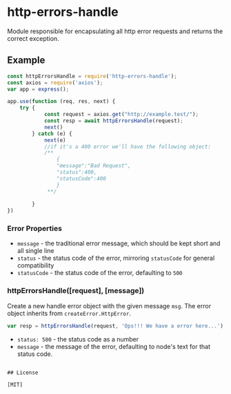 # http-errors-handle

Module responsible for encapsulating all http error requests and returns the correct exception.

## Example

```js
const httpErrorsHandle = require('http-errors-handle');
const axios = require('axios');
var app = express();

app.use(function (req, res, next) {
    try {
            const request = axios.get("http://example.test/");
            const resp = await httpErrorsHandle(request);
            next()
        } catch (e) {
            next(e)
            //if it's a 400 error we'll have the following object:
            /**
                {
                "message":"Bad Request",                
                "status":400,
                "statusCode":400
                } 
             **/
            
        }  
})
```

### Error Properties

- `message` - the traditional error message, which should be kept short and all
  single line
- `status` - the status code of the error, mirroring `statusCode` for general
  compatibility
- `statusCode` - the status code of the error, defaulting to `500`

### httpErrorsHandle([request], [message])

Create a new handle error object with the given message `msg`.
The error object inherits from `createError.HttpError`.

<!-- eslint-disable no-undef, no-unused-vars -->

```js
var resp = httpErrorsHandle(request, 'Ops!!! We have a error here...');
```

- `status: 500` - the status code as a number
- `message` - the message of the error, defaulting to node's text for that status code.
```

## License

[MIT]
